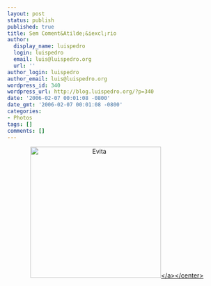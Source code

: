 ```yaml
---
layout: post
status: publish
published: true
title: Sem Coment&Atilde;&iexcl;rio
author:
  display_name: luispedro
  login: luispedro
  email: luis@luispedro.org
  url: ''
author_login: luispedro
author_email: luis@luispedro.org
wordpress_id: 340
wordpress_url: http://blog.luispedro.org/?p=340
date: '2006-02-07 00:01:08 -0800'
date_gmt: '2006-02-07 00:01:08 -0800'
categories:
- Photos
tags: []
comments: []
---
```

<p><center><a id="p339" rel="attachment" class="imagelink" href="http:&#47;&#47;blog.luispedro.org&#47;?attachment_id=339" title="Evita"><img id="image339" src="http:&#47;&#47;blog.luispedro.org&#47;wp-content&#47;uploads&#47;2006&#47;02&#47;evita_small.jpg" alt="Evita" height="300" &#47;><&#47;a><&#47;center></p>
